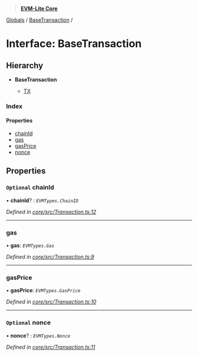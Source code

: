 > **[EVM-Lite Core](../README.md)**

[Globals](../globals.md) / [BaseTransaction](basetransaction.md) /

# Interface: BaseTransaction

## Hierarchy

* **BaseTransaction**

  * [TX](tx.md)

### Index

#### Properties

* [chainId](basetransaction.md#optional-chainid)
* [gas](basetransaction.md#gas)
* [gasPrice](basetransaction.md#gasprice)
* [nonce](basetransaction.md#optional-nonce)

## Properties

### `Optional` chainId

• **chainId**? : *`EVMTypes.ChainID`*

*Defined in [core/src/Transaction.ts:12](https://github.com/mosaicnetworks/evm-lite-js/blob/578e9b5/packages/core/src/Transaction.ts#L12)*

___

###  gas

• **gas**: *`EVMTypes.Gas`*

*Defined in [core/src/Transaction.ts:9](https://github.com/mosaicnetworks/evm-lite-js/blob/578e9b5/packages/core/src/Transaction.ts#L9)*

___

###  gasPrice

• **gasPrice**: *`EVMTypes.GasPrice`*

*Defined in [core/src/Transaction.ts:10](https://github.com/mosaicnetworks/evm-lite-js/blob/578e9b5/packages/core/src/Transaction.ts#L10)*

___

### `Optional` nonce

• **nonce**? : *`EVMTypes.Nonce`*

*Defined in [core/src/Transaction.ts:11](https://github.com/mosaicnetworks/evm-lite-js/blob/578e9b5/packages/core/src/Transaction.ts#L11)*